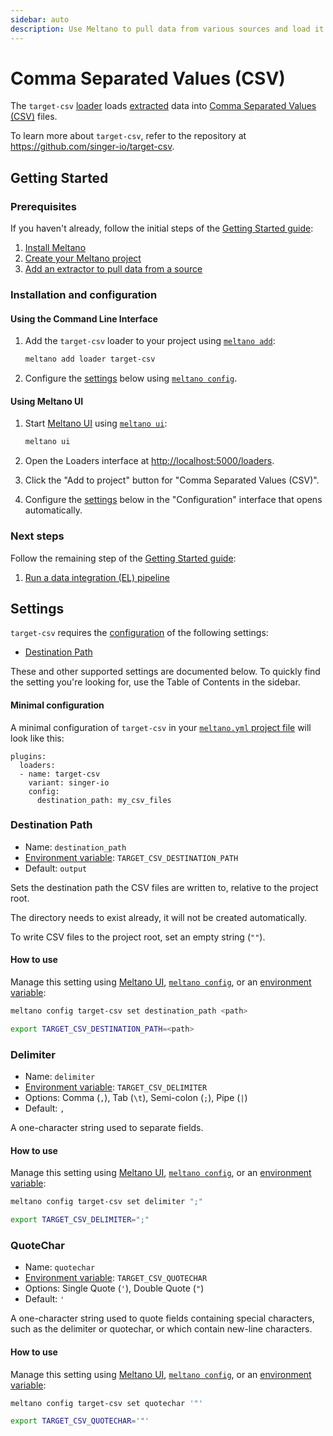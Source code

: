 ```yaml
---
sidebar: auto
description: Use Meltano to pull data from various sources and load it into Comma Separated Values (CSV) files
---
```


# Comma Separated Values (CSV)

The `target-csv` [loader](/plugins/loaders/) loads [extracted](/plugins/extractors/) data into [Comma Separated Values (CSV)](https://en.wikipedia.org/wiki/Comma-separated_values) files.

To learn more about `target-csv`, refer to the repository at <https://github.com/singer-io/target-csv>.

## Getting Started

### Prerequisites

If you haven't already, follow the initial steps of the [Getting Started guide](/docs/getting-started.html):

1. [Install Meltano](/docs/getting-started.html#install-meltano)
1. [Create your Meltano project](/docs/getting-started.html#create-your-meltano-project)
1. [Add an extractor to pull data from a source](/docs/getting-started.html#add-an-extractor-to-pull-data-from-a-source)

### Installation and configuration

#### Using the Command Line Interface

1. Add the `target-csv` loader to your project using [`meltano add`](/docs/command-line-interface.html#add):

    ```bash
    meltano add loader target-csv
    ```

1. Configure the [settings](#settings) below using [`meltano config`](/docs/command-line-interface.html#config).

#### Using Meltano UI

1. Start [Meltano UI](/docs/ui.html) using [`meltano ui`](/docs/command-line-interface.html#ui):

    ```bash
    meltano ui
    ```

1. Open the Loaders interface at <http://localhost:5000/loaders>.
1. Click the "Add to project" button for "Comma Separated Values (CSV)".
1. Configure the [settings](#settings) below in the "Configuration" interface that opens automatically.

### Next steps

Follow the remaining step of the [Getting Started guide](/docs/getting-started.html):

1. [Run a data integration (EL) pipeline](/docs/getting-started.html#run-a-data-integration-el-pipeline)

## Settings

`target-csv` requires the [configuration](/docs/configuration.html) of the following settings:

- [Destination Path](#destination-path)

These and other supported settings are documented below.
To quickly find the setting you're looking for, use the Table of Contents in the sidebar.

#### Minimal configuration

A minimal configuration of `target-csv` in your [`meltano.yml` project file](/docs/project.html#meltano-yml-project-file) will look like this:

```yml{5-6}
plugins:
  loaders:
  - name: target-csv
    variant: singer-io
    config:
      destination_path: my_csv_files
```

### Destination Path

- Name: `destination_path`
- [Environment variable](/docs/configuration.html#configuring-settings): `TARGET_CSV_DESTINATION_PATH`
- Default: `output`

Sets the destination path the CSV files are written to, relative to the project root.

The directory needs to exist already, it will not be created automatically.

To write CSV files to the project root, set an empty string (`""`).

#### How to use

Manage this setting using [Meltano UI](#using-meltano-ui), [`meltano config`](/docs/command-line-interface.html#config), or an [environment variable](/docs/configuration.html#configuring-settings):

```bash
meltano config target-csv set destination_path <path>

export TARGET_CSV_DESTINATION_PATH=<path>
```

### Delimiter

- Name: `delimiter`
- [Environment variable](/docs/configuration.html#configuring-settings): `TARGET_CSV_DELIMITER`
- Options: Comma (`,`), Tab (`\t`), Semi-colon (`;`), Pipe (`|`)
- Default: `,`

A one-character string used to separate fields.

#### How to use

Manage this setting using [Meltano UI](#using-meltano-ui), [`meltano config`](/docs/command-line-interface.html#config), or an [environment variable](/docs/configuration.html#configuring-settings):

```bash
meltano config target-csv set delimiter ";"

export TARGET_CSV_DELIMITER=";"
```

### QuoteChar

- Name: `quotechar`
- [Environment variable](/docs/configuration.html#configuring-settings): `TARGET_CSV_QUOTECHAR`
- Options: Single Quote (`'`), Double Quote (`"`)
- Default: `'`

A one-character string used to quote fields containing special characters, such as the delimiter or quotechar, or which contain new-line characters.

#### How to use

Manage this setting using [Meltano UI](#using-meltano-ui), [`meltano config`](/docs/command-line-interface.html#config), or an [environment variable](/docs/configuration.html#configuring-settings):

```bash
meltano config target-csv set quotechar '"'

export TARGET_CSV_QUOTECHAR='"'
```
